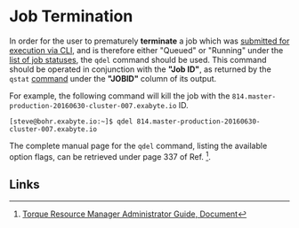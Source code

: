 # Job Termination

In order for the user to prematurely **terminate** a job which was [submitted for execution via CLI](../overview.md), and is therefore either "Queued" or "Running" under the [list of job statuses](check-status.md), the `qdel` command should be used. This command should be operated in conjunction with the **"Job ID"**, as returned by the `qstat` [command](check-status.md) under the **"JOBID"** column of its output. 

For example, the following command will kill the job with the `814.master-production-20160630-cluster-007.exabyte.io` ID.

```
[steve@bohr.exabyte.io:~]$ qdel 814.master-production-20160630-cluster-007.exabyte.io
```

The complete manual page for the `qdel` command, listing the available option flags, can be retrieved under page 337 of Ref. [^1].

## Links

[^1]: [Torque Resource Manager Administrator Guide, Document](http://docs.adaptivecomputing.com/torque/6-1-2/adminGuide/torqueAdminGuide-6.1.2.pdf)
